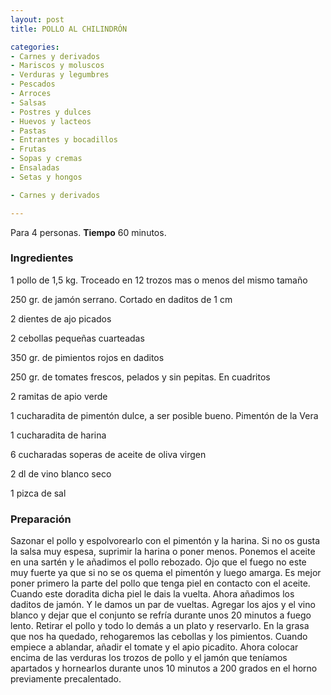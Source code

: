 ```yaml
---
layout: post
title: POLLO AL CHILINDRÓN

categories:
- Carnes y derivados
- Mariscos y moluscos
- Verduras y legumbres
- Pescados
- Arroces
- Salsas
- Postres y dulces
- Huevos y lacteos
- Pastas
- Entrantes y bocadillos
- Frutas
- Sopas y cremas
- Ensaladas
- Setas y hongos

- Carnes y derivados

---
```

Para 4 personas.
<b>Tiempo</b> 60 minutos.

<h3>Ingredientes</h3>

1 pollo de 1,5 kg. Troceado en 12 trozos mas o menos del mismo tamaño

250 gr. de jamón serrano. Cortado en daditos de 1 cm

2 dientes de ajo picados

2 cebollas pequeñas cuarteadas

350 gr. de pimientos rojos en daditos

250 gr. de tomates frescos, pelados y sin pepitas. En cuadritos

2 ramitas de apio verde

1 cucharadita de pimentón dulce, a ser posible bueno. Pimentón de la Vera

1 cucharadita de harina

6 cucharadas soperas de aceite de oliva virgen

2 dl de vino blanco seco

1 pizca de sal

<h3>Preparación</h3>

Sazonar el pollo y espolvorearlo con el pimentón y la harina. Si no os gusta la salsa muy espesa, suprimir la harina o poner menos. Ponemos el aceite en una sartén y le añadimos el pollo rebozado. Ojo que el fuego no este muy fuerte ya que si no se os quema el pimentón y luego amarga. Es mejor poner primero la parte del pollo que tenga piel en contacto con el aceite. Cuando este doradita dicha piel le dais la vuelta. Ahora añadimos los daditos de jamón. Y le damos un par de vueltas. Agregar los ajos y el vino blanco y dejar que el conjunto se refría durante unos 20 minutos a fuego lento. Retirar el pollo y todo lo demás a un plato y reservarlo. En la grasa que nos ha quedado, rehogaremos las cebollas y los pimientos. Cuando empiece a ablandar, añadir el tomate y el apio picadito. Ahora colocar encima de las verduras los trozos de pollo y el jamón que teníamos apartados y hornearlos durante unos 10 minutos a 200 grados en el horno previamente precalentado.

